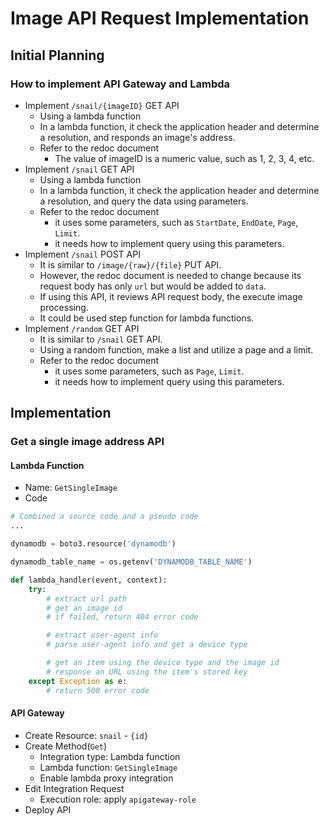 # Image API Request Implementation
## Initial Planning
### How to implement API Gateway and Lambda
- Implement `/snail/{imageID}` GET API
  - Using a lambda function
  - In a lambda function, it check the application header and determine a resolution, and responds an image's address.
  - Refer to the redoc document
    - The value of imageID is a numeric value, such as 1, 2, 3, 4, etc.
- Implement `/snail` GET API
  - Using a lambda function
  - In a lambda function, it check the application header and determine a resolution, and query the data using parameters.
  - Refer to the redoc document
    - it uses some parameters, such as `StartDate`, `EndDate`, `Page`, `Limit`.
    - it needs how to implement query using this parameters.
- Implement `/snail` POST API
  - It is similar to `/image/{raw}/{file}` PUT API.
  - However, the redoc document is needed to change because its request body has only `url` but would be added to `data`.
  - If using this API, it reviews API request body, the execute image processing.
  - It could be used step function for lambda functions.
- Implement `/random` GET API
  - It is similar to `/snail` GET API.
  - Using a random function, make a list and utilize a page and a limit.
  - Refer to the redoc document
    - it uses some parameters, such as `Page`, `Limit`.
    - it needs how to implement query using this parameters.

## Implementation
### Get a single image address API
#### Lambda Function
- Name: `GetSingleImage`
- Code
```Python
# Combined a source code and a pseudo code
...

dynamodb = boto3.resource('dynamodb')

dynamodb_table_name = os.getenv('DYNAMODB_TABLE_NAME')

def lambda_handler(event, context):
    try:
        # extract url path
        # get an image id
        # if failed, return 404 error code

        # extract user-agent info
        # parse user-agent info and get a device type

        # get an item using the device type and the image id
        # response an URL using the item's stored key
    except Exception as e:
        # return 500 error code
```

#### API Gateway
- Create Resource: `snail` - `{id}`
- Create Method(`Get`)
  - Integration type: Lambda function
  - Lambda function: `GetSingleImage`
  - Enable lambda proxy integration
- Edit Integration Request
  - Execution role: apply `apigateway-role`
- Deploy API

